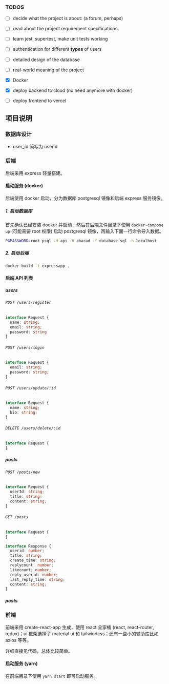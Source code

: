 

### TODOS

- [ ] decide what the project is about: (a forum, perhaps)
- [ ] read about the project requirement specifications
- [ ] learn jest, supertest, make unit tests working

- [ ] authentication for different **types** of users
- [ ] detailed design of the database 
- [ ] real-world meaning of the project

- [x] Docker 
- [x] deploy backend to cloud (no need anymore with docker)
- [ ] deploy frontend to vercel

## 项目说明

### 数据库设计


- user_id 简写为 userid

### 后端

后端采用 express 轻量搭建。

#### 启动服务 (docker)

后端使用 docker 启动，分为数据库 postgresql 镜像和后端 express 服务镜像。

##### 1. 启动数据库

首先确认已经安装 docker 并启动，然后在后端文件目录下使用 `docker-compose up`
(可能需要 root 权限) 启动 postgresql 镜像，再输入下面一行命令导入数据。

```bash
PGPASSWORD=root psql -d api -U ahacad -f database.sql -h localhost
```

##### 2. 启动后端

```bash
docker build -t expressapp .         
```


#### 后端 API 列表

##### users 

###### `POST /users/register`

```typescript
interface Request {
  name: string;
  email: string;
  password: string
}
```

###### `POST /users/login` 

```typescript
interface Request {
  email: string;
  password: string;
}
```
###### `POST /users/update/:id`

```typescript
interface Request {
  name: string;
  bio: string;
}
```

###### `DELETE /users/delete/:id`

```typescript
interface Request {
}
```

##### posts

###### `POST /posts/new`

```typescript
interface Request {
  userId: string;
  title: string;
  content: string;
}
```

###### `GET /posts`

```typescript
interface Request {
}

interface Response {
  userid: number;
  title: string;
  create_time: string;
  replycount: number;
  likecount: number;
  reply_userid: number;
  last_reply_time: string;
  content: string;
}
```

##### posts


### 前端

前端采用 create-react-app 生成，使用 react 全家桶 (react, react-router,
redux)；ui 框架选择了 material ui 和 tailwindcss；还有一些小的辅助库比如 axios 等等。

详细直接见代码，总体比较简单。

#### 启动服务 (yarn)

在前端目录下使用 `yarn start` 即可启动服务。
